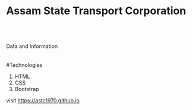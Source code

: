 
# Assam State Transport Corporation 
<br><br><br>
Data and Information
<br><br><br>
#Technologies
1. HTML
2. CSS
3. Bootstrap

visit https://astc1970.github.io
